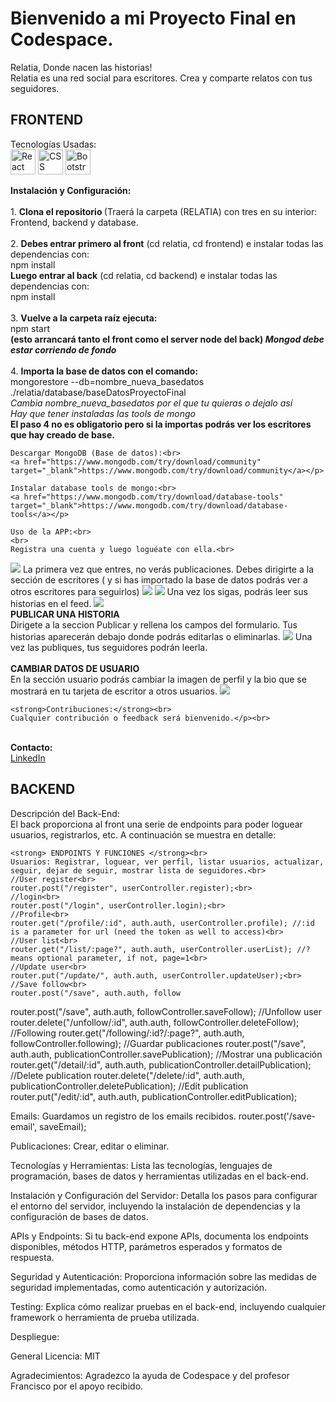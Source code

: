 <h1> <strong>Bienvenido a mi Proyecto Final en Codespace.</strong> </h1>
Relatia, Donde nacen las historias!<br>
Relatia es una red social para escritores. Crea y comparte relatos con tus seguidores.</p>

<h2><strong> FRONTEND </strong></h2>
Tecnologías Usadas:<br>
<img src="https://cdn.jsdelivr.net/gh/devicons/devicon/icons/react/react-original.svg" alt="React Icon" style="width:40px; height:40px;">
<img src="https://cdn.jsdelivr.net/gh/devicons/devicon/icons/css3/css3-original.svg" alt="CSS Icon" style="width:40px; height:40px;">
<img src="https://cdn.jsdelivr.net/gh/devicons/devicon/icons/bootstrap/bootstrap-original.svg" alt="Bootstrap Icon" style="width:40px; height:40px;">

<strong>Instalación y Configuración:</strong><br>
<br> 1. <strong>Clona el repositorio </strong> (Traerá la carpeta (RELATIA) con tres en su interior: Frontend, backend y database.<br>
<br> 2. <strong>Debes entrar primero al front</strong> (cd relatia, cd frontend) e instalar todas las dependencias con:<br> npm install<br>
<strong>Luego entrar al back</strong> (cd relatia, cd backend) e instalar todas las dependencias con:<br> npm install<br>
<br> 3. <strong>Vuelve a la carpeta raíz ejecuta:</strong><br>
npm start<br>
<strong>(esto arrancará tanto el front como el server node del back) _Mongod debe estar corriendo de fondo_</strong><br>
<br> 4. <strong>Importa la base de datos con el comando:</strong><br>
mongorestore --db=nombre_nueva_basedatos ./relatia/database/baseDatosProyectoFinal<br>
_Cambia nombre_nueva_basedatos por el que tu quieras o dejalo así_<br>
_Hay que tener instaladas las tools de mongo_<br>
<strong>El paso 4 no es obligatorio pero si la importas podrás ver los escritores que hay creado de base.</strong>

    Descargar MongoDB (Base de datos):<br>
    <a href="https://www.mongodb.com/try/download/community" target="_blank">https://www.mongodb.com/try/download/community</a></p>

    Instalar database tools de mongo:<br>
    <a href="https://www.mongodb.com/try/download/database-tools" target="_blank">https://www.mongodb.com/try/download/database-tools</a></p>

    Uso de la APP:<br>
    <br>
    Registra una cuenta y luego loguéate con ella.<br>

  <img src=https://github.com/anexions/finalProjectCodespace/assets/135029821/1d17dd2f-d7b3-406f-9af6-133537c12572) />
    La primera vez que entres, no verás publicaciones. Debes dirigirte a la sección de escritores ( y si has importado la base de datos podrás ver a otros escritores para seguirlos)
   <img src=https://github.com/anexions/finalProjectCodespace/assets/135029821/e5081322-4d86-428a-bce5-1d663b8621b8)/>
    <img src=https://github.com/anexions/finalProjectCodespace/assets/135029821/6af96900-041d-4cca-9fe5-39a5f40334f5)/>
    Una vez los sigas, podrás leer sus historias en el feed.
    <img src=https://github.com/anexions/finalProjectCodespace/assets/135029821/43cc41ff-d1e1-439b-b8c4-bbdd94978a4f)/>

<br>
    <strong>PUBLICAR UNA HISTORIA</strong><br>
    Dirigete a la seccion Publicar y rellena los campos del formulario. Tus historias aparecerán debajo donde podrás editarlas o eliminarlas.
    <img src=https://github.com/anexions/finalProjectCodespace/assets/135029821/40a6e7ac-3c7f-4ac7-a73b-71fcc1ba8d01)/>
    Una vez las publiques, tus seguidores podrán leerla.<br>
<br>
    <strong>CAMBIAR DATOS DE USUARIO</strong><br>
    En la sección usuario podrás cambiar la imagen de perfil y la bio que se mostrará en tu tarjeta de escritor a otros usuarios.
    <img src=https://github.com/anexions/finalProjectCodespace/assets/135029821/7af74830-a275-49e5-9bb9-843a291d5770)/>

    <strong>Contribuciones:</strong><br>
    Cualquier contribución o feedback será bienvenido.</p><br>

<br>
   <strong> Contacto:</strong> <br>
   <a href="https://www.linkedin.com/in/jfernandezfullstack/" target="_blank">LinkedIn</a></p>

   <h2> <strong> BACKEND </strong></h2>
    Descripción del Back-End:<br>
    El back proporciona al front una serie de endpoints para poder loguear usuarios, registrarlos, etc. A continuación se muestra en detalle:</p>

    <strong> ENDPOINTS Y FUNCIONES </strong><br>
    Usuarios: Registrar, loguear, ver perfil, listar usuarios, actualizar, seguir, dejar de seguir, mostrar lista de seguidores.<br>
    //User register<br>
    router.post("/register", userController.register);<br>
    //login<br>
    router.post("/login", userController.login);<br>
    //Profile<br>
    router.get("/profile/:id", auth.auth, userController.profile); //:id is a parameter for url (need the token as well to access)<br>
    //User list<br>
    router.get("/list/:page?", auth.auth, userController.userList); //? means optional parameter, if not, page=1<br>
    //Update user<br>
    router.put("/update/", auth.auth, userController.updateUser);<br>
    //Save follow<br>
    router.post("/save", auth.auth, follow

router.post("/save", auth.auth, followController.saveFollow);
//Unfollow user
router.delete("/unfollow/:id", auth.auth, followController.deleteFollow);
//Following
router.get("/following/:id?/:page?", auth.auth, followController.following);
//Guardar publicaciones
router.post("/save", auth.auth, publicationController.savePublication);
//Mostrar una publicación
router.get("/detail/:id", auth.auth, publicationController.detailPublication);
//Delete publication
router.delete("/delete/:id", auth.auth, publicationController.deletePublication);
//Edit publication
router.put("/edit/:id", auth.auth, publicationController.editPublication);

Emails: Guardamos un registro de los emails recibidos.
router.post('/save-email', saveEmail);

Publicaciones: Crear, editar o eliminar.

Tecnologías y Herramientas: Lista las tecnologías, lenguajes de programación, bases de datos y herramientas utilizadas en el back-end.

Instalación y Configuración del Servidor: Detalla los pasos para configurar el entorno del servidor, incluyendo la instalación de dependencias y la configuración de bases de datos.

APIs y Endpoints: Si tu back-end expone APIs, documenta los endpoints disponibles, métodos HTTP, parámetros esperados y formatos de respuesta.

Seguridad y Autenticación: Proporciona información sobre las medidas de seguridad implementadas, como autenticación y autorización.

Testing: Explica cómo realizar pruebas en el back-end, incluyendo cualquier framework o herramienta de prueba utilizada.

Despliegue:

General
Licencia: MIT

Agradecimientos:
Agradezco la ayuda de Codespace y del profesor Francisco por el apoyo recibido.
